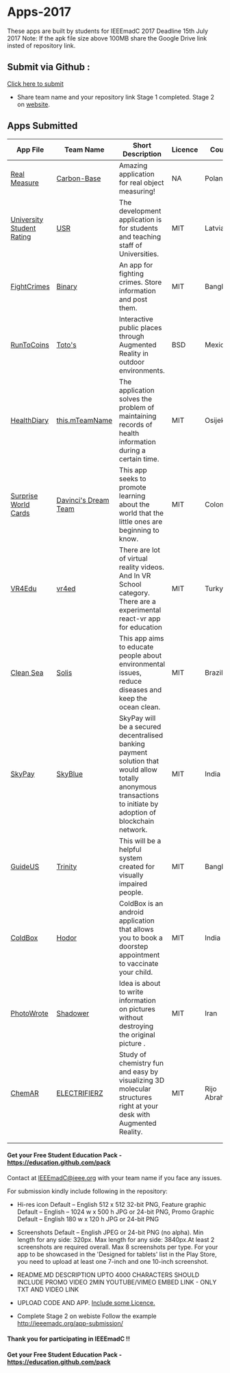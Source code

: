 # Apps-2017
These apps are built by students for IEEEmadC 2017 
Deadline 15th July 2017
Note: If the apk file size above 100MB share the Google Drive link insted of repository link.

## Submit via Github :
[Click here to submit](https://github.com/IEEEmadC/Apps-2017/issues/new) 
   * Share team name and your repository link 
Stage 1 completed.
Stage 2 on [website](http://ieeemadc.org/app-submission/).

## Apps Submitted 
<!-- DO NOT REMOVE THIS

If you want to add your project to the table, please use the following syntax. Just copy paste the line below and make necessary changes:

| Your app name | Team Name | Short Description | [View Project](https://github.com/Your-Github-Username/Your-Project-Name) |

Please make necessary changes and add the edited lne just below the table....
-->


| App File | Team Name | Short Description | Licence | Country | Author |
|--------|--------|--------|--------|--------|--------|
|  [Real Measure](https://github.com/IEEEmadC/Apps-2017/blob/master/Carbon_Base/mierzenieOpenCV-release.apk) | [Carbon-Base](https://github.com/IEEEmadC/Apps-2017/tree/master/Carbon_Base) | Amazing application for real object measuring! | NA | Poland | Jakub Węgielewski |
|  [University Student Rating](https://github.com/IEEEmadC/Apps-2017/blob/master/University%20Student%20Rating/Code/androidclient/app-debug.apk) | [USR](https://github.com/IEEEmadC/Apps-2017/tree/master/University%20Student%20Rating) | The development application is for students and teaching staff of Universities. | MIT | Latvia | Artur Rinkis |
| [FightCrimes](https://github.com/IEEEmadC/Apps-2017/blob/master/FightCrimes/App/FightCrimes.apk) | [Binary](https://github.com/Nishargo/FightCrimes) | An app for fighting crimes. Store information and post them. | MIT | Bangladesh | [Nishargo Nigar](https://github.com/Nishargo), Alaa Noor |
| [RunToCoins](https://play.google.com/store/apps/details?id=com.totos.run.to.coins&hl=es) | [Toto's](https://github.com/javiermr/runtocoins) | Interactive public places through Augmented Reality in outdoor environments. | BSD | Mexico | Alberto & [Javier](https://github.com/javiermr) Maldonado Romo |
| [HealthDiary](https://github.com/IEEEmadC/Apps-2017/blob/master/HealthDiary/App-release.apk) | [this.mTeamName](https://github.com/MarioDudjak/HealthDiary) | The application solves the problem of maintaining records of health information during a certain time. | MIT | Osijek |  [Mario Dudjak](https://github.com/MarioDudjak) |
| [Surprise World Cards](https://github.com/IEEEmadC/AppData/blob/master/SurpriseWorldCards.apk) | [Davinci's Dream Team](https://github.com/IEEEmadC/AppData) | This app seeks to promote learning about the world that the little ones are beginning to know.  | MIT | Colombia |  Natalia Ortiz Maldonado, Oscar Alfonso Ochoa Caballero |
| [VR4Edu](https://github.com/IEEEmadC/ieeemadc2017-vr4ed) | [vr4ed](https://github.com/IEEEmadC/ieeemadc2017-vr4ed) | There are lot of virtual reality videos. And In VR School category. There are a experimental react-vr app for education  | MIT | Turky |  Muhammet Demirci, Erçetin Kuyucu |
| [Clean Sea](https://github.com/IEEEmadC/cleansea/blob/master/apk/CleanSea.apk) | [Solis](https://github.com/IEEEmadC/cleansea) | This app aims to educate people about environmental issues, reduce diseases and keep the ocean clean. | MIT | Brazil |  Rafael Solis Melo |
| [SkyPay](https://github.com/IEEEmadC/sky/tree/master/Distribution%20File) | [SkyBlue](https://github.com/IEEEmadC/sky) | SkyPay will be a secured decentralised banking payment solution that would allow totally anonymous transactions to initiate by adoption of blockchain network. | MIT | India |   Saransh Mittal |
| [GuideUS](https://github.com/IEEEmadC/GuideUs/blob/master/creator-562cc3dc56a1-1.apk) | [Trinity](https://github.com/IEEEmadC/GuideUs) | This will be a helpful system created for visually impaired people. | MIT | Bangladesh | Nishargo Nigar, Anannya Banerjee, Nasrin Siddiqua |
| [ColdBox](https://github.com/IEEEmadC/ColdBox/blob/master/ColdBox/ColdBox.apk) | [Hodor](https://github.com/IEEEmadC/ColdBox) | ColdBox is an android application that allows you to book a doorstep appointment to vaccinate your child. | MIT | India | Kanan Vyas, Harsh Patel |
| [PhotoWrote](https://drive.google.com/open?id=0B3kZepVIgOIxQUN0ajdlcEVFR2M) | [Shadower](https://github.com/IEEEmadC/PhotoWrote_final_VC) | Idea is about to write information on pictures without destroying the original  picture . | MIT | Iran | Amirhossein ranjbar |
| [ChemAR](https://github.com/IEEEmadC/ChemAR/blob/master/ChemAR.apk) | [ELECTRIFIERZ](https://github.com/IEEEmadC/ChemAR) | Study of chemistry fun and easy by visualizing 3D molecular structures right at your desk with Augmented Reality. | MIT |  Rijo Abraham |
| []() | []() |  |  |  |
| []() | []() |  |  |  |




#### Get your Free Student Education Pack - https://education.github.com/pack

Contact at IEEEmadC@ieee.org with your team name if you face any issues.

For submission kindly include following in the repository:
* Hi-res icon Default – English 512 x 512 32-bit PNG, Feature graphic Default – English – 1024 w x 500 h JPG or 24-bit PNG, Promo Graphic Default – English 180 w x 120 h JPG or 24-bit PNG 

* Screenshots Default – English JPEG or 24-bit PNG (no alpha). Min length for any side: 320px. Max length for any side: 3840px.At least 2 screenshots are required overall. Max 8 screenshots per type. For your app to be showcased in the 'Designed for tablets' list in the Play Store, you need to upload at least one 7-inch and one 10-inch screenshot. 

* README.MD DESCRIPTION UPTO 4000 CHARACTERS SHOULD INCLUDE PROMO VIDEO 2MIN YOUTUBE/VIMEO EMBED LINK - ONLY TXT AND VIDEO LINK

* UPLOAD CODE AND APP. [Include some Licence.](https://choosealicense.com/)

* Complete Stage 2 on webiste Follow the example http://ieeemadc.org/app-submission/

#### Thank you for participating in IEEEmadC !!
#### Get your Free Student Education Pack - https://education.github.com/pack 
